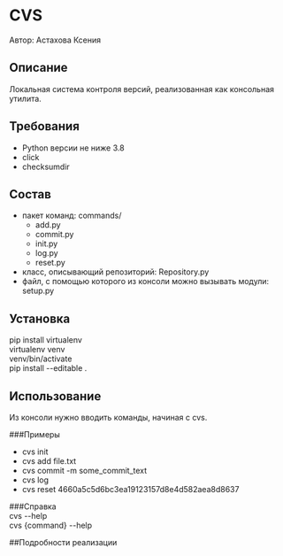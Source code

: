 # CVS  
Автор: Астахова Ксения  


## Описание  
Локальная система контроля версий, реализованная как консольная утилита.  

## Требования  
- Python версии не ниже 3.8  
- click  
- checksumdir  

## Состав  
- пакет команд: commands/  
	- add.py  
	- commit.py  
	- init.py  
	- log.py  
	- reset.py  
- класс, описывающий репозиторий: Repository.py  
- файл, с помощью которого из консоли можно вызывать модули: setup.py  

## Установка    
pip install virtualenv  
virtualenv venv  
venv/bin/activate  
pip install --editable .  

## Использование  
Из консоли нужно вводить команды, начиная с cvs.   
 
###Примеры   
- cvs init  
- cvs add file.txt  
- cvs commit -m some_commit_text  
- cvs log  
- cvs reset 4660a5c5d6bc3ea19123157d8e4d582aea8d8637  

###Справка  
cvs --help  
cvs {command} --help  

##Подробности реализации  

